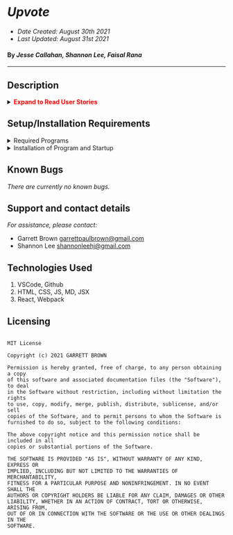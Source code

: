 # _Upvote_

- _Date Created: August 30th 2021_
- _Last Updated: August 31st 2021_

#### By _Jesse Callahan, Shannon Lee, Faisal Rana_

---

## Description

<details>
    <summary><span style="color:red"><strong>Expand to Read User Stories</strong></summary>

1. As a user, I want to enter content into a form and submit to create a new post.
2. As a user, I want my new posts to include a timestamp. And I want to see when other listings were posted, too.
3. As a user, I want to upvote posts I particularly enjoy.
4. As a user, I want to downvote posts I don't like, or find inappropriate.
5. As a user, I'd like posts with the most upvotes to appear higher on the page. (We haven't explicitly covered this in our curriculum, but here's a hint: You can complete logic before the return statement of a mapStateToProps() method!)

</details>

## Setup/Installation Requirements

<details>
    <summary>Required Programs</summary>
    
1. An internet browser.
2. Visual Code Studio (or another code editor).
3. Node.js

</details>

<details>
    <summary>Installation of Program and Startup</summary>

1. Open the terminal on your local machine and navigate to "Desktop."
2. Clone Tap Room with the following git command `git clone git`
3. Navigate to the top level of the repository with the command `cd `
4. In the CL, type in `npm install`.
5. In the CL, type in `npm run build`.
6. In the CL, type in `npm start`.

</details>

## Known Bugs

_There are currently no known bugs._

## Support and contact details

_For assistance, please contact:_

- Garrett Brown <garrettpaulbrown@gmail.com>
- Shannon Lee <shannonleehj@gmail.com>

## Technologies Used

1. VSCode, Github
2. HTML, CSS, JS, MD, JSX
3. React, Webpack

## Licensing

```

MIT License

Copyright (c) 2021 GARRETT BROWN

Permission is hereby granted, free of charge, to any person obtaining a copy
of this software and associated documentation files (the "Software"), to deal
in the Software without restriction, including without limitation the rights
to use, copy, modify, merge, publish, distribute, sublicense, and/or sell
copies of the Software, and to permit persons to whom the Software is
furnished to do so, subject to the following conditions:

The above copyright notice and this permission notice shall be included in all
copies or substantial portions of the Software.

THE SOFTWARE IS PROVIDED "AS IS", WITHOUT WARRANTY OF ANY KIND, EXPRESS OR
IMPLIED, INCLUDING BUT NOT LIMITED TO THE WARRANTIES OF MERCHANTABILITY,
FITNESS FOR A PARTICULAR PURPOSE AND NONINFRINGEMENT. IN NO EVENT SHALL THE
AUTHORS OR COPYRIGHT HOLDERS BE LIABLE FOR ANY CLAIM, DAMAGES OR OTHER
LIABILITY, WHETHER IN AN ACTION OF CONTRACT, TORT OR OTHERWISE, ARISING FROM,
OUT OF OR IN CONNECTION WITH THE SOFTWARE OR THE USE OR OTHER DEALINGS IN THE
SOFTWARE.

```
